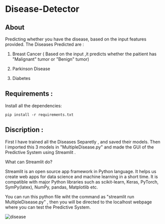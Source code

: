 # Disease-Detector


## About
Predicting whether you have the disease, based on the input features provided.
The Diseases Predicted are :

1. Breast Cancer ( Based on the input ,it predicts whether the paitient has "Malignant" tumor or "Benign" tumor)

2. Parkinson Disease

3. Diabetes

## Requirements :

 Install all the dependencies:

```
pip install -r requirements.txt
```

## Discription :

First I have trained all the Diseases Separetly , and saved their models. Then I imported this 3 models in "MultipleDisease.py" 
and made the GUI of the Predictive System using Streamlit .

What can Streamlit do?

Streamlit is an open source app framework in Python language. It helps us create web apps for data science and machine learning in a short time. It is compatible with major Python libraries such as scikit-learn, Keras, PyTorch, SymPy(latex), NumPy, pandas, Matplotlib etc.

You can run this python file wiht the command as "streamlit run MultipleDisease.py"  ,  then you will be directed to the localhost webpage where you can test the Predictive System.

![disease](https://user-images.githubusercontent.com/97254178/213727019-a016ce20-9e41-4fea-9029-605134db9034.png)


